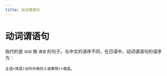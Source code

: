 ```yaml
---
title: 动词谓语句
---
```


# 动词谓语句

指代的是 `动词` 做 `谓语` 的句子。与中文的语序不同，在日语中，动词谓语句的语序为：

`主语+宾语(动作作用的人或事物)+谓语`。

<grammer-content sentence="例如： **[王/おう]さんは(主语) + リンゴを(宾语) + [食/た]べる(谓语)。** 吃苹果。" />
